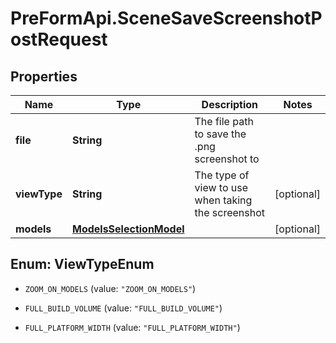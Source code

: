 # PreFormApi.SceneSaveScreenshotPostRequest

## Properties

Name | Type | Description | Notes
------------ | ------------- | ------------- | -------------
**file** | **String** | The file path to save the .png screenshot to | 
**viewType** | **String** | The type of view to use when taking the screenshot | [optional] 
**models** | [**ModelsSelectionModel**](ModelsSelectionModel.md) |  | [optional] 



## Enum: ViewTypeEnum


* `ZOOM_ON_MODELS` (value: `"ZOOM_ON_MODELS"`)

* `FULL_BUILD_VOLUME` (value: `"FULL_BUILD_VOLUME"`)

* `FULL_PLATFORM_WIDTH` (value: `"FULL_PLATFORM_WIDTH"`)




